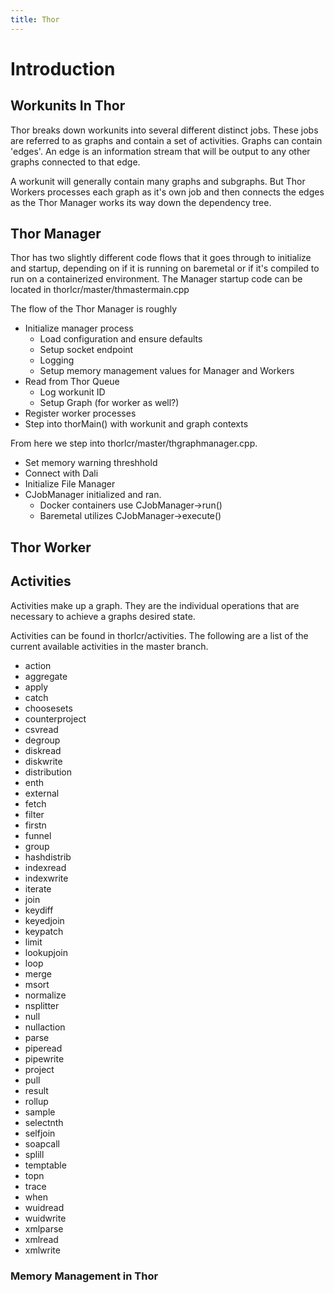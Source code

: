 ```yaml
---
title: Thor
---
```


Introduction
============

Workunits In Thor
-----------------

Thor breaks down workunits into several different distinct jobs. These jobs are
referred to as graphs and contain a set of activities.  Graphs can contain
'edges'. An edge is an information stream that will be output to any other
graphs connected to that edge.

A workunit will generally contain many graphs and subgraphs. But Thor Workers
processes each graph as it's own job and then connects the edges as the Thor
Manager works its way down the dependency tree.

Thor Manager
------------

Thor has two slightly different code flows that it goes through to initialize
and startup, depending on if it is running on baremetal or if it's compiled to
run on a containerized environment. The Manager startup code can be located in
thorlcr/master/thmastermain.cpp

The flow of the Thor Manager is roughly
-   Initialize manager process
    -   Load configuration and ensure defaults
    -   Setup socket endpoint
    -   Logging
    -   Setup memory management values for Manager and Workers
-   Read from Thor Queue
    -   Log workunit ID
    -   Setup Graph (for worker as well?)
-   Register worker processes
-   Step into thorMain() with workunit and graph contexts

From here we step into thorlcr/master/thgraphmanager.cpp.
-   Set memory warning threshhold
-   Connect with Dali
-   Initialize File Manager
-   CJobManager initialized and ran.
    -   Docker containers use CJobManager->run()
    -   Baremetal utilizes CJobManager->execute()



Thor Worker
-----------


Activities
----------

Activities make up a graph. They are the individual operations that are
necessary to achieve a graphs desired state.

Activities can be found in thorlcr/activities.  The following are a list of the
current available activities in the master branch.

* action
* aggregate
* apply
* catch
* choosesets
* counterproject
* csvread
* degroup
* diskread
* diskwrite
* distribution
* enth
* external
* fetch
* filter
* firstn
* funnel
* group
* hashdistrib
* indexread
* indexwrite
* iterate
* join
* keydiff
* keyedjoin
* keypatch
* limit
* lookupjoin
* loop
* merge
* msort
* normalize
* nsplitter
* null
* nullaction
* parse
* piperead
* pipewrite
* project
* pull
* result
* rollup
* sample
* selectnth
* selfjoin
* soapcall
* splill
* temptable
* topn
* trace
* when
* wuidread
* wuidwrite
* xmlparse
* xmlread
* xmlwrite


### Memory Management in Thor
